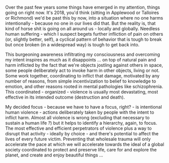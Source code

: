 


Over the past few years some things have emerged in my attention, things going on right now. It's 2018, you'd think (sitting in Applewood or Talloires or Richmond) we'd be past this by now, into a situation where no one harms intentionally - because no one in our lives did that. But the reality is, that kind of horse shit is going on all around us - locally and globally. Needless human suffering - which I suspect begets further infliction of pain on others (or, slightly better, self), a cyclical pattern of behavior that is tough to break but once broken (in a widespread way) is tough to get back into.

This burgeoning awareness infiltrating my consciousness and overcoming my intent inspires as much as it disappoints ... on top of natural pain and harm inflicted by the fact that we're objects jostling against others in space, some people deliberately act to invoke harm in other objects, living or not. Some work together, coordinating to inflict that damage, motivated by any number of reasons, from simple incentivization to belief to knowledge to emotion, and other reasons rooted in mental pathologies like schizophrenia. This coordinated - organized - violence is usually most devastating, most effective in its intended outcome (destruction and death).

My decided focus - because we have to have a focus, right? - is intentional human violence - actions deliberately taken by people with the intent to inflict harm. Almost all violence is wrong (excluding that necessary to sustain a human life *?*) but it helps to identify a hierarchy, again, to focus. The most effective and efficient perpetrators of violence plus a way to disrupt that activity - ideally by choice - and there's potential to affect the lives of every future victim. Preventing that wholesale trauma will only accelerate the pace at which we will accelerate towards the ideal of a global society coordinated to protect and preserve life, care for and explore the planet, and create and enjoy beautiful things ...
